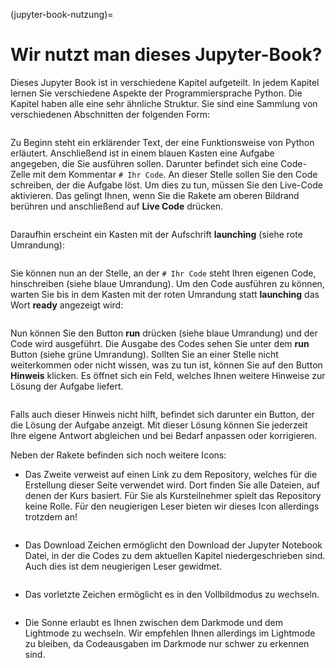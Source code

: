 (jupyter-book-nutzung)=
# Wir nutzt man dieses Jupyter-Book?

Dieses Jupyter Book ist in verschiedene Kapitel aufgeteilt. In jedem Kapitel lernen Sie verschiedene Aspekte der Programmiersprache Python. Die Kapitel haben alle eine sehr ähnliche Struktur. Sie sind eine Sammlung von verschiedenen Abschnitten der folgenden Form:
```{figure} img/jupyter_book/Jupyter_Book_1.png
```
Zu Beginn steht ein erklärender Text, der eine Funktionsweise von Python erläutert. Anschließend ist in einem blauen Kasten eine Aufgabe angegeben, die Sie ausführen sollen. Darunter befindet sich eine Code-Zelle mit dem Kommentar `# Ihr Code`. An dieser Stelle sollen Sie den Code schreiben, der die Aufgabe löst. Um dies zu tun, müssen Sie den Live-Code aktivieren. Das gelingt Ihnen, wenn Sie die Rakete am oberen Bildrand berühren und anschließend auf **Live Code** drücken.
```{figure} img/jupyter_book/Jupyter_Book_2.png
```
Daraufhin erscheint ein Kasten mit der Aufschrift **launching** (siehe rote Umrandung):
```{figure} img/jupyter_book/Jupyter_Book_3.png
```
Sie können nun an der Stelle, an der `# Ihr Code` steht Ihren eigenen Code, hinschreiben (siehe blaue Umrandung). Um den Code ausführen zu können, warten Sie bis in dem Kasten mit der roten Umrandung statt **launching** das Wort **ready** angezeigt wird:
```{figure} img/jupyter_book/Jupyter_Book_4.png
```
Nun können Sie den Button **run** drücken (siehe blaue Umrandung) und der Code wird ausgeführt. Die Ausgabe des Codes sehen Sie unter dem **run** Button (siehe grüne Umrandung). Sollten Sie an einer Stelle nicht weiterkommen oder nicht wissen, was zu tun ist, können Sie auf den Button **Hinweis** klicken. Es öffnet sich ein Feld, welches Ihnen weitere Hinweise zur Lösung der Aufgabe liefert.
```{figure} img/jupyter_book/Jupyter_Book_5.png
```
Falls auch dieser Hinweis nicht hilft, befindet sich darunter ein Button, der die Lösung der Aufgabe anzeigt. Mit dieser Lösung können Sie jederzeit Ihre eigene Antwort abgleichen und bei Bedarf anpassen oder korrigieren. 


Neben der Rakete befinden sich noch weitere Icons: 
- Das Zweite verweist auf einen Link zu dem Repository, welches für die Erstellung dieser Seite verwendet wird. Dort finden Sie alle Dateien, auf denen der Kurs basiert. Für Sie als Kursteilnehmer spielt das Repository keine Rolle. Für den neugierigen Leser bieten wir dieses Icon allerdings trotzdem an! 
```{figure} img/jupyter_book/Jupyter_Book_repo.png
```

- Das Download Zeichen ermöglicht den Download der Jupyter Notebook Datei, in der die Codes zu dem aktuellen Kapitel niedergeschrieben sind. Auch dies ist dem neugierigen Leser gewidmet.
```{figure} img/jupyter_book/Jupyter_Book_download.png
```

- Das vorletzte Zeichen ermöglicht es in den Vollbildmodus zu wechseln.
```{figure} img/jupyter_book/Jupyter_Book_full.png
```

- Die Sonne erlaubt es Ihnen zwischen dem Darkmode und dem Lightmode zu wechseln. Wir empfehlen Ihnen allerdings im Lightmode zu bleiben, da Codeausgaben im Darkmode nur schwer zu erkennen sind. 
```{figure} img/jupyter_book/Jupyter_Book_dark_mode.png
```
